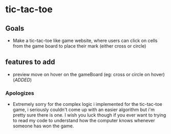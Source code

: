# tic-tac-toe

## Goals

- Make a tic-tac-toe like game website, where users can click on cells from the game board to place their mark (either cross or circle)

## features to add

- preview move on hover on the gameBoard (eg: cross or circle on hover) (*ADDED*)

### Apologizes

- Extremely sorry for the complex logic i implemented for the tic-tac-toe game, i seriously couldn't come up with an easier algorithm but i'm pretty sure there is one. I wish you luck though if you ever want to trying to read my code to understand how the computer knows whenever someone has won the game.